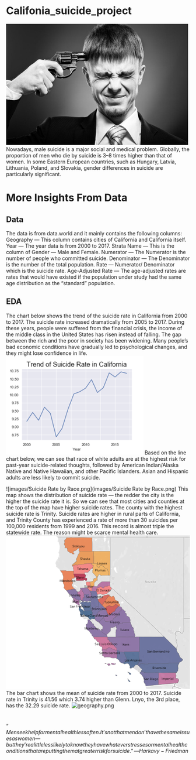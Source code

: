 # Califonia_suicide_project
![images/suicide.jpg](images/suicide.jpg)
Nowadays, male suicide is a major social and medical problem. Globally, the proportion of men who die by suicide is 3–8 times higher than that of women.
In some Eastern European countries, such as Hungary, Latvia, Lithuania, Poland, and Slovakia, gender differences in suicide are particularly significant.
# More Insights From Data
## Data
The data is from data.world and it mainly contains the following columns:
Geography — This column contains cities of California and California itself.
Year — The year data is from 2000 to 2017.
Strata Name — This is the column of Gender — Male and Female.
Numerator — The Numerator is the number of people who committed suicide.
Denominator — The Denominator is the number of the total population.
Rate — Numerator/ Denominator which is the suicide rate.
Age-Adjusted Rate — The age-adjusted rates are rates that would have existed if the population under study had the same age distribution as the “standard” population.
## EDA
The chart below shows the trend of the suicide rate in California from 2000 to 2017. The suicide rate increased dramatically from 2005 to 2017.
During these years, people were suffered from the financial crisis, the income of the middle class in the United States has risen instead of falling. The gap between the rich and the poor in society has been widening. Many people’s bad economic conditions have gradually led to psychological changes, and they might lose confidence in life.
![images/Trend_in_California.png](images/Trend_in_California.png)
Based on the line chart below, we can see that race of white adults are at the highest risk for past-year suicide-related thoughts, followed by American Indian/Alaska Native and Native Hawaiian, and other Pacific Islanders. Asian and Hispanic adults are less likely to commit suicide.

![images/Suicide Rate by Race.png](images/Suicide Rate by Race.png)
This map shows the distribution of suicide rate — the redder the city is the higher the suicide rate it is. So we can see that most cities and counties at the top of the map have higher suicide rates. The county with the highest suicide rate is Trinity. Suicide rates are higher in rural parts of California, and Trinity County has experienced a rate of more than 30 suicides per 100,000 residents from 1999 and 2016. This record is almost triple the statewide rate. The reason might be scarce mental health care.
![images/map.png](images/map.png)
The bar chart shows the mean of suicide rate from 2000 to 2017. Suicide rate in Trinity is 41.56 which 3.74 higher than Glenn. Lnyo, the 3rd place, has the 32.29 suicide rate.
![geography.png](geography.png)
#
$“Men seek help for mental health less often. It’s not that men don’t have the same issues as women — but they’re a little less likely to know they have whatever stresses or mental health conditions that are putting them at greater risk for suicide.” — Harkavy-Friedman$
